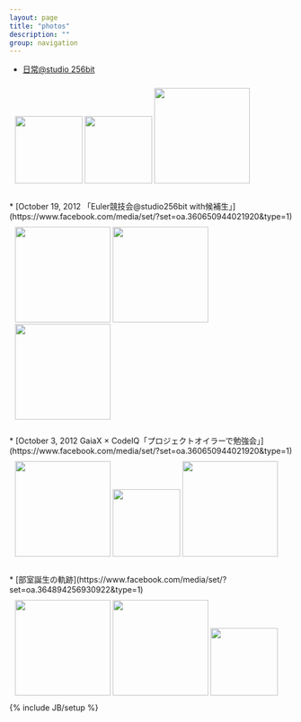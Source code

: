 ```yaml
---
layout: page
title: "photos"
description: ""
group: navigation
---
```

 * [日常@studio 256bit](https://www.facebook.com/media/set/?set=oa.364897073597307)
<div style="padding:10px">
  <a href='https://www.facebook.com/media/set/?set=oa.364897073597307' target="_blank"><img src="https://fbcdn-sphotos-b-a.akamaihd.net/hphotos-ak-ash3/644151_419776141417164_938551969_n.jpg" width="120px"></a>
  <a href='https://www.facebook.com/media/set/?set=oa.364897073597307' target="_blank"><img src="https://fbcdn-sphotos-c-a.akamaihd.net/hphotos-ak-ash3/644757_419773271417451_356845084_n.jpg" width="120px"></a>
  <a href='https://www.facebook.com/media/set/?set=oa.364897073597307' target="_blank"><img src="https://fbcdn-sphotos-c-a.akamaihd.net/hphotos-ak-ash4/3737_419773508084094_1680344667_n.jpg" width="170px"></a>
</div>
<br>
 * [October 19, 2012 「Euler競技会@studio256bit with候補生」](https://www.facebook.com/media/set/?set=oa.360650944021920&type=1)
<div style="padding:10px">
 <a href='https://www.facebook.com/media/set/?set=oa.368442209909460' target="_blank"><img src="https://fbcdn-sphotos-g-a.akamaihd.net/hphotos-ak-ash4/431584_402286759836384_785726925_n.jpg" width="170px"></a>
  <a href='https://www.facebook.com/media/set/?set=oa.368442209909460' target="_blank"><img src="https://fbcdn-sphotos-a-a.akamaihd.net/hphotos-ak-ash4/403633_402286613169732_135184506_n.jpg" width="170px"></a>
  <a href='https://www.facebook.com/media/set/?set=oa.368442209909460' target="_blank"><img src="https://fbcdn-sphotos-c-a.akamaihd.net/hphotos-ak-ash3/67138_402287069836353_1353076511_n.jpg" width="170px"></a>
</div>
<br>
 * [October 3, 2012 GaiaX × CodeIQ「プロジェクトオイラーで勉強会」](https://www.facebook.com/media/set/?set=oa.360650944021920&type=1)
<div style="padding:10px">
 <a href='https://www.facebook.com/media/set/?set=oa.360650944021920' target="_blank"><img src="https://fbcdn-sphotos-h-a.akamaihd.net/hphotos-ak-snc7/r90/945_416430548418390_1834891361_n.jpg" width="170px"></a>
  <a href='https://www.facebook.com/media/set/?set=oa.360650944021920' target="_blank"><img src="https://fbcdn-sphotos-e-a.akamaihd.net/hphotos-ak-ash3/150183_416430611751717_1881437047_n.jpg" width="120px"></a>
  <a href='https://www.facebook.com/media/set/?set=oa.360650944021920' target="_blank"><img src="https://fbcdn-sphotos-c-a.akamaihd.net/hphotos-ak-ash4/227511_416430621751716_1675461942_n.jpg" width="170px"></a>
</div>
<br>
 * [部室誕生の軌跡](https://www.facebook.com/media/set/?set=oa.364894256930922&type=1)
<div style="padding:10px">
  <a href='https://www.facebook.com/media/set/?set=oa.364894256930922' target="_blank"><img src="https://fbcdn-sphotos-c-a.akamaihd.net/hphotos-ak-snc7/576361_419769428084502_1840702480_n.jpg" width="170xp"></a>
  <a href='https://www.facebook.com/media/set/?set=oa.364894256930922' target="_blank"><img src="https://fbcdn-sphotos-g-a.akamaihd.net/hphotos-ak-ash3/525076_419770448084400_1689980473_n.jpg" width="170px"></a>
 <a href='https://www.facebook.com/media/set/?set=oa.364894256930922' target="_blank"><img src="https://fbcdn-sphotos-a-a.akamaihd.net/hphotos-ak-prn1/540825_419770818084363_1354871320_n.jpg" width="120px"></a>
</div>
{% include JB/setup %}
